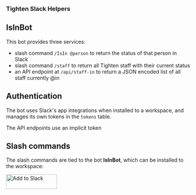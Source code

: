 ### Tighten Slack Helpers

## IsInBot

This bot provides three services: 
- slash command `/IsIn @person` to return the status of that person in Slack
- slash command `/staff` to return all Tighten staff with their current status
- an API endpoint at `/api/staff-in` to return a JSON encoded list of all staff currently @in

## Authentication

The bot uses Slack's app integrations when installed to a workspace, and manages its own tokens in the `tokens` table.

The API endpoints use an implicit token

## Slash commands

The slash commands are tied to the bot **IsInBot**, which can be installed to the workspace:

<a href="https://slack.com/oauth/authorize?scope=commands,bot&client_id=423337616818.437363470321"><img alt="Add to Slack" height="40" width="139" src="https://platform.slack-edge.com/img/add_to_slack.png" srcset="https://platform.slack-edge.com/img/add_to_slack.png 1x, https://platform.slack-edge.com/img/add_to_slack@2x.png 2x" /></a>


